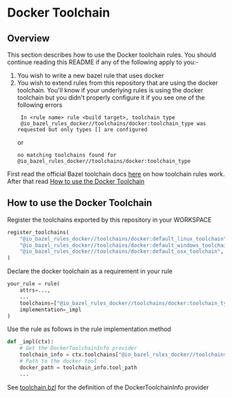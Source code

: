 # Docker Toolchain

## Overview
This section describes how to use the Docker toolchain rules. You should continue
reading this README if any of the following apply to you:-
1. You wish to write a new bazel rule that uses docker
2. You wish to extend rules from this repository that are using the docker toolchain. You'll know if
   your underlying rules is using the docker toolchain but you didn't properly configure it if you see one of the following
   errors
   ```
    In <rule name> rule <build target>, toolchain type
    @io_bazel_rules_docker//toolchains/docker:toolchain_type was requested but only types [] are configured
   ```
   or
   ```
   no matching toolchains found for @io_bazel_rules_docker//toolchains/docker:toolchain_type
   ```
First read the official Bazel toolchain docs [here](https://docs.bazel.build/versions/master/toolchains.html) on how toolchain
rules work. After that read [How to use the Docker Toolchain](#how-to-use-the-docker-toolchain)

## How to use the Docker Toolchain
Register the toolchains exported by this repository in your WORKSPACE
```python
register_toolchains(
    "@io_bazel_rules_docker//toolchains/docker:default_linux_toolchain",
    "@io_bazel_rules_docker//toolchains/docker:default_windows_toolchain",
    "@io_bazel_rules_docker//toolchains/docker:default_osx_toolchain",
)
```

Declare the docker toolchain as a requirement in your rule
```python
your_rule = rule(
    attrs=...,
    ...
    toolchains=["@io_bazel_rules_docker//toolchains/docker:toolchain_type"],
    implementation=_impl
)
```

Use the rule as follows in the rule implementation method
```python
def _impl(ctx):
    # Get the DockerToolchainInfo provider
    toolchain_info = ctx.toolchains["@io_bazel_rules_docker//toolchains/docker:toolchain_type"].info
    # Path to the docker tool
    docker_path = toolchain_info.tool_path
    ...
```
See [toolchain.bzl](toolchain.bzl) for the definition of the DockerToolchainInfo provider